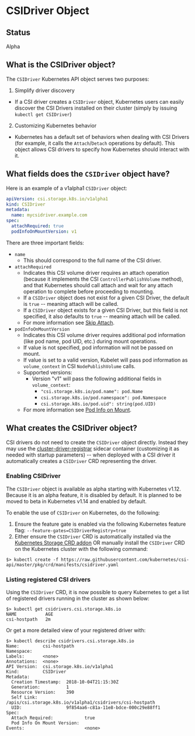 # CSIDriver Object

## Status

Alpha

## What is the CSIDriver object?

The `CSIDriver` Kubernetes API object serves two purposes:

1. Simplify driver discovery
  * If a CSI driver creates a `CSIDriver` object, Kubernetes users can easily discover the CSI Drivers installed on their cluster (simply by issuing `kubectl get CSIDriver`)
2. Customizing Kubernetes behavior
  * Kubernetes has a default set of behaviors when dealing with CSI Drivers (for example, it calls the `Attach`/`Detach` operations by default). This object allows CSI drivers to specify how Kubernetes should interact with it.

## What fields does the `CSIDriver` object have?

Here is an example of a v1alpha1 `CSIDriver` object:

```YAML
apiVersion: csi.storage.k8s.io/v1alpha1
kind: CSIDriver
metadata:
  name: mycsidriver.example.com
spec:
  attachRequired: true
  podInfoOnMountVersion: v1
```

There are three important fields:

* `name`
  * This should correspond to the full name of the CSI driver.
* `attachRequired`
  * Indicates this CSI volume driver requires an attach operation (because it implements the CSI `ControllerPublishVolume` method), and that Kubernetes should call attach and wait for any attach operation to complete before proceeding to mounting.
  * If a `CSIDriver` object does not exist for a given CSI Driver, the default is `true` -- meaning attach will be called.
  * If a `CSIDriver` object exists for a given CSI Driver, but this field is not specified, it also defaults to `true` -- meaning attach will be called.
  * For more information see [Skip Attach](skip-attach.md).
* `podInfoOnMountVersion`
  * Indicates this CSI volume driver requires additional pod information (like pod name, pod UID, etc.) during mount operations.
  * If value is not specified, pod information will not be passed on mount.
  * If value is set to a valid version, Kubelet will pass pod information as `volume_context` in CSI `NodePublishVolume` calls.
  * Supported versions:
    * Version "v1" will pass the following additional fields in `volume_context`:
	  * `"csi.storage.k8s.io/pod.name": pod.Name`
	  * `csi.storage.k8s.io/pod.namespace": pod.Namespace`
	  * `csi.storage.k8s.io/pod.uid": string(pod.UID)`
  * For more information see [Pod Info on Mount](pod-info.md).

## What creates the CSIDriver object?

CSI drivers do not need to create the `CSIDriver` object directly. Instead they may use the [cluster-driver-registrar](cluster-driver-registrar.md) sidecar container (customizing it as needed with startup parameters) -- when deployed with a CSI driver it automatically creates a `CSIDriver` CRD representing the driver.

### Enabling CSIDriver

The `CSIDriver` object is available as alpha starting with Kubernetes v1.12. Because it is an alpha feature, it is disabled by default.
It is planned to be moved to beta in Kubernetes v1.14 and enabled by default.

To enable the use of `CSIDriver` on Kubernetes, do the following:

1) Ensure the feature gate is enabled via the following Kubernetes feature flag: `--feature-gates=CSIDriverRegistry=true`
2) Either ensure the `CSIDriver` CRD is automatically installed via the [Kubernetes Storage CRD addon](https://github.com/kubernetes/kubernetes/tree/master/cluster/addons/storage-crds) OR manually install the `CSIDriver` CRD on the Kubernetes cluster with the following command:
```
$> kubectl create -f https://raw.githubusercontent.com/kubernetes/csi-api/master/pkg/crd/manifests/csidriver.yaml
```

### Listing registered CSI drivers
Using the `CSIDriver` CRD, it is now possible to query Kubernetes to get a list of registered drivers running in the cluster as shown below:

```
$> kubectl get csidrivers.csi.storage.k8s.io
NAME           AGE
csi-hostpath   2m
```
Or get a more detailed view of your registered driver with:
```
$> kubectl describe csidrivers.csi.storage.k8s.io
Name:         csi-hostpath
Namespace:
Labels:       <none>
Annotations:  <none>
API Version:  csi.storage.k8s.io/v1alpha1
Kind:         CSIDriver
Metadata:
  Creation Timestamp:  2018-10-04T21:15:30Z
  Generation:          1
  Resource Version:    390
  Self Link:           /apis/csi.storage.k8s.io/v1alpha1/csidrivers/csi-hostpath
  UID:                 9f854aa6-c81a-11e8-bdce-000c29e88ff1
Spec:
  Attach Required:            true
  Pod Info On Mount Version:
Events:                       <none>
```

